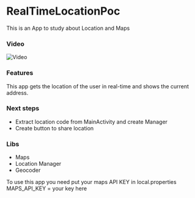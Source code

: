 # RealTimeLocationPoc
This is an App to study about Location and Maps

### Video
![Video](video/video.webp)

### Features
This app gets the location of the user in real-time and shows the current address.

### Next steps
  -  Extract location code from MainActivity and create Manager
  -  Create button to share location 

### Libs
 - Maps
 - Location Manager
 - Geocoder

To use this app you need put your maps API KEY in local.properties
MAPS_API_KEY = your key here
